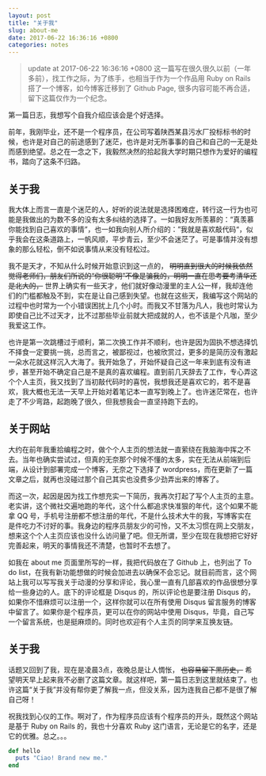 ```yaml
---
layout: post
title: "关于我"
slug: about-me
date: 2017-06-22 16:36:16 +0800
categories: notes
---
```


> update at 2017-06-22 16:36:16 +0800
> 这一篇写在很久很久以前（一年多前），找工作之际，为了练手，也相当于作为一个作品用 Ruby on Rails 搭了一个博客，如今博客迁移到了 Github Page, 很多内容可能不再合适，留下这篇仅作为一个纪念。

第一篇日志，我想写个自我介绍应该会是个好选择。  

前年，我刚毕业，还不是一个程序员，在公司写着陕西某县污水厂投标标书的时候，也许是对自己的前途感到了迷茫，也许是对无所事事的自己和自己的一无是处而感到绝望。总之在一念之下，我毅然决然的拾起我大学时期只想作为爱好的编程书，踏向了这条不归路。

## 关于我
我大体上而言一直是个迷茫的人，好听的说法就是选择困难症，转行这一行为也可能是我做出的为数不多的没有太多纠结的选择了。一如我好友所羡慕的：“真羡慕你能找到自己喜欢的事情”，也一如我向别人所介绍的：”我就是喜欢敲代码“，似乎我会在这条道路上，一帆风顺，平步青云，至少不会迷茫了。可是事情并没有想象的那么轻松，倒不如说事情从来没有轻松过。  

我不是天才，不知从什么时候开始意识到这一点的，
~~明明直到很大的时候我依然觉得老师们，朋友们所说的“你很聪明”不像是骗我的，明明一直在思考要考清华还是北大的，~~
世界上确实有一些天才，他们就好像动漫里的主人公一样，我却连他们的门槛都触及不到，实在是让自己感到失望。也就在这些天，我编写这个网站的过程中也时常为一个小错误困扰上几个小时。而我又不甘落为凡人，我也时常认为即使自己比不过天才，比不过那些毕业前就大把成就的人，也不该是个凡咖，至少我爱这工作。

也许是第一次跳槽过于顺利，第二次换工作并不顺利，也许是因为固执不想选择饥不择食一定要挑一挑，总而言之，被鄙视过，也被欣赏过，更多的是简历没有激起一朵水花就这样沉入大海了。我开始急了，开始怀疑自己这一年来到底有没有进步，甚至开始不确定自己是不是真的喜欢编程。直到前几天辞去了工作，专心弄这个个人主页，我又找到了当初敲代码时的喜悦，我想我还是喜欢它的，若不是喜欢，我大概也无法一天早上开始对着笔记本一直写到晚上了。也许迷茫常在，也许走了不少弯路，起跑晚了很久，但我想我会一直坚持跑下去的。

## 关于网站
大约在前年我重拾编程之时，做个个人主页的想法就一直萦绕在我脑海中挥之不去。当年也确实尝试过，但真的无奈那个时候不懂的太多，实在无法从前端到后端，从设计到部署完成一个博客，无奈之下选择了 wordpress，而在更新了一篇文章之后，就再也没碰过那个自己其实也没费多少劲弄出来的博客了。

而这一次，起因是因为找工作想充实一下简历，我再次打起了写个人主页的主意。老实讲，这个微社交遍地跑的年代，这个什么都追求快准狠的年代，这个如果不能拿 QQ 号，手机号注册都不想注册的年代，不是什么技术大牛的我，写博客实在是件吃力不讨好的事。我身边的程序员朋友少的可怜，又不太习惯在网上交朋友，想来这个个人主页应该也没什么访问量了吧。但无所谓，至少在现在我想把它好好完善起来，明天的事情我还不清楚，也暂时不去想了。

如我在 about me 页面里所写的一样，我把代码放在了 Github 上，也列出了 To do list，在我有新功能想做的时候会加进去以确保不会忘记。就目前而言，这个网站上我可以写写我关于动漫的分享和评论，我心里一直有几部喜欢的作品很想分享给一些身边的人。底下的评论框是 Disqus 的，所以评论也是要注册 Disqus 的，如果你不惜麻烦可以注册一个，这样你就可以在所有使用 Disqus 留言服务的博客中留言了。如果你是个程序员，更可以在你的网站中使用 Disqus，毕竟，自己写一个留言系统，也是挺麻烦的。同时也欢迎有个人主页的同学来互换友链。

## 关于我
话题又回到了我，现在是凌晨3点，夜晚总是让人惆怅，
~~也容易留下黑历史，~~
希望明天早上起来我不必删了这篇文章。就这样吧，第一篇日志到这里就结束了。也许这篇“关于我”并没有帮你更了解我一点，但没关系，因为连我自己都不是很了解自己呀！

祝我找到心仪的工作。啊对了，作为程序员应该有个程序员的开头，既然这个网站是基于 Ruby on Rails 的，我也十分喜欢 Ruby 这门语言，无论是它的名字，还是它的优雅。总之。。。

```ruby
def hello
  puts "Ciao! Brand new me."
end
```


